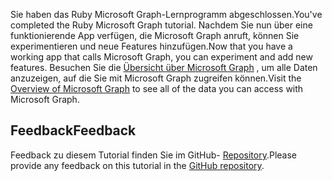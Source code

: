 <!-- markdownlint-disable MD002 MD041 -->

<span data-ttu-id="1b1ad-101">Sie haben das Ruby Microsoft Graph-Lernprogramm abgeschlossen.</span><span class="sxs-lookup"><span data-stu-id="1b1ad-101">You've completed the Ruby Microsoft Graph tutorial.</span></span> <span data-ttu-id="1b1ad-102">Nachdem Sie nun über eine funktionierende App verfügen, die Microsoft Graph anruft, können Sie experimentieren und neue Features hinzufügen.</span><span class="sxs-lookup"><span data-stu-id="1b1ad-102">Now that you have a working app that calls Microsoft Graph, you can experiment and add new features.</span></span> <span data-ttu-id="1b1ad-103">Besuchen Sie die [Übersicht über Microsoft Graph](/graph/overview) , um alle Daten anzuzeigen, auf die Sie mit Microsoft Graph zugreifen können.</span><span class="sxs-lookup"><span data-stu-id="1b1ad-103">Visit the [Overview of Microsoft Graph](/graph/overview) to see all of the data you can access with Microsoft Graph.</span></span>

## <a name="feedback"></a><span data-ttu-id="1b1ad-104">Feedback</span><span class="sxs-lookup"><span data-stu-id="1b1ad-104">Feedback</span></span>

<span data-ttu-id="1b1ad-105">Feedback zu diesem Tutorial finden Sie im GitHub- [Repository](https://github.com/microsoftgraph/msgraph-training-rubyrailsapp).</span><span class="sxs-lookup"><span data-stu-id="1b1ad-105">Please provide any feedback on this tutorial in the [GitHub repository](https://github.com/microsoftgraph/msgraph-training-rubyrailsapp).</span></span>